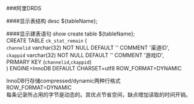 ###阿里DRDS

####显示表结构
desc ${tableName};

####显示建表语句
show create table ${tableName};  
CREATE TABLE `ck_stat_remain` (  
  `channelid` varchar(32) NOT NULL DEFAULT '' COMMENT '渠道ID',  
  `ckappid` varchar(32) NOT NULL DEFAULT '' COMMENT '游戏ID',  
  PRIMARY KEY (`channelid`,`ckappid`)  
) ENGINE=InnoDB DEFAULT CHARSET=utf8 ROW_FORMAT=DYNAMIC  
  
InnoDB行存储compressed/dynamic两种行格式  
ROW_FORMAT=DYNAMIC  
每条记录所占用的字节是动态的。其优点节省空间，缺点增加读取的时间开销。  

####
